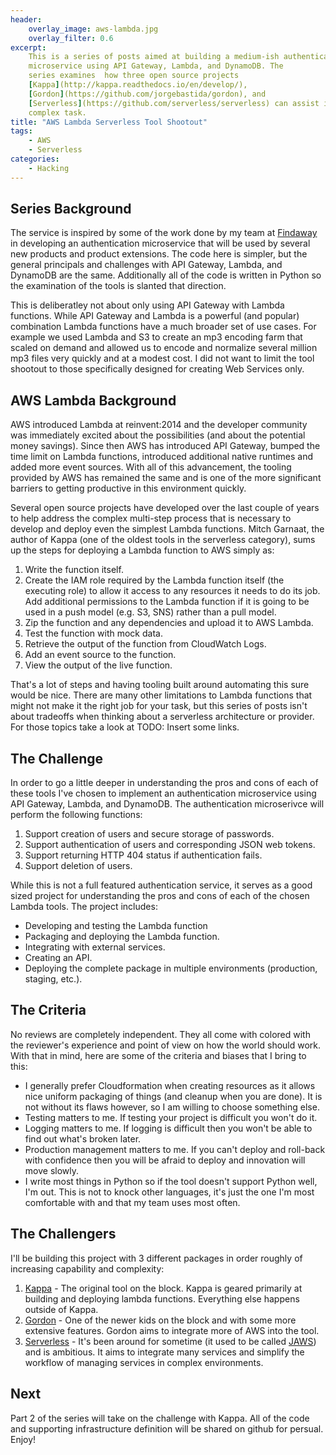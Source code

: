 ```yaml
---
header:
    overlay_image: aws-lambda.jpg
    overlay_filter: 0.6
excerpt:
    This is a series of posts aimed at building a medium-ish authentication
    microservice using API Gateway, Lambda, and DynamoDB. The
    series examines  how three open source projects
    [Kappa](http://kappa.readthedocs.io/en/develop/),
    [Gordon](https://github.com/jorgebastida/gordon), and
    [Serverless](https://github.com/serverless/serverless) can assist in this
    complex task.
title: "AWS Lambda Serverless Tool Shootout"
tags:
    - AWS
    - Serverless
categories:
    - Hacking
---
```


## Series Background
The service is inspired by some of the work done by my team at
[Findaway](http://findaway.com) in developing an authentication microservice
that will be used by several new products and product extensions. The code here
is simpler, but the general principals and challenges with API Gateway, Lambda,
and DynamoDB are the same. Additionally all of the code is written in Python so
the examination of the tools is slanted that direction.

This is deliberatley not about only using API Gateway with Lambda functions.
While API Gateway and Lambda is a powerful (and popular) combination Lambda
functions have a much broader set of use cases. For example we used Lambda and
S3 to create an mp3 encoding farm that scaled on demand and allowed us to
encode and normalize several million mp3 files very quickly and at a modest cost.
I did not want to limit the tool shootout to those specifically designed for
creating Web Services only.


## AWS Lambda Background
AWS introduced Lambda at reinvent:2014 and the developer community was
immediately excited about the possibilities (and about the potential money
savings). Since then AWS has introduced API Gateway, bumped the time limit on
Lambda functions, introduced additional native runtimes and added more event
sources. With all of this advancement, the tooling provided by AWS has remained
the same and is one of the more significant barriers to getting productive in
this environment quickly.

Several open source projects have developed over the last couple of years to
help address the complex multi-step process that is necessary to develop and
deploy even the simplest Lambda functions. Mitch Garnaat, the author of Kappa
(one of the oldest tools in the serverless category), sums up the steps for
deploying a Lambda function to AWS simply as:

1. Write the function itself.
2. Create the IAM role required by the Lambda function itself (the executing
   role) to allow it access to any resources it needs to do its job. Add
   additional permissions to the Lambda function if it is going to be used in a
   push model (e.g. S3, SNS) rather than a pull model.
3. Zip the function and any dependencies and upload it to AWS Lambda.
4. Test the function with mock data.
5. Retrieve the output of the function from CloudWatch Logs.
6. Add an event source to the function.
7. View the output of the live function.

That's a lot of steps and having tooling built around automating this sure
would be nice. There are many other limitations to Lambda functions that might
not make it the right job for your task, but this series of posts isn't about
tradeoffs when thinking about a serverless architecture or provider. For those
topics take a look at TODO: Insert some links.

## The Challenge
In order to go a little deeper in understanding the pros and cons of each of
these tools I've chosen to implement an authentication microservice using API
Gateway, Lambda, and DynamoDB. The authentication microserivce will perform the
following functions:

1. Support creation of users and secure storage of passwords.
2. Support authentication of users and corresponding JSON web tokens.
3. Support returning HTTP 404 status if authentication fails.
3. Support deletion of users.

While this is not a full featured authentication service, it serves as a good
sized project for understanding the pros and cons of each of the chosen Lambda
tools. The project includes: 

* Developing and testing the Lambda function
* Packaging and deploying the Lambda function.
* Integrating with external services.
* Creating an API.
* Deploying the complete package in multiple environments (production, staging,
  etc.).

## The Criteria
No reviews are completely independent. They all come with colored with the reviewer's experience and point of view on how the world should work. With that in mind, here are some of the criteria and biases that I bring to this:

* I generally prefer Cloudformation when creating resources as it allows nice
  uniform packaging of things (and cleanup when you are done). It is not
  without its flaws however, so I am willing to choose something else.
* Testing matters to me. If testing your project is difficult you won't do it.
* Logging matters to me. If logging is difficult then you won't be able to find
  out what's broken later.
* Production management matters to me. If you can't deploy and roll-back with
  confidence then you will be afraid to deploy and innovation will move
  slowly.
* I write most things in Python so if the tool doesn't support Python well, I'm
  out. This is not to knock other languages, it's just the one I'm most
  comfortable with and that my team uses most often.

## The Challengers
I'll be building this project with 3 different packages in order roughly of
increasing capability and complexity:

1. [Kappa](http://kappa.readthedocs.io/en/develop/) - The original tool on the block. Kappa is geared primarily at building and deploying lambda functions. Everything else happens outside of Kappa.
2. [Gordon](https://github.com/jorgebastida/gordon) - One of the newer kids on the block and with some more extensive features. Gordon aims to integrate more of AWS into the tool.
3. [Serverless](https://github.com/serverless/serverless) - It's been around for sometime (it used to be called [JAWS](https://aws.amazon.com/blogs/compute/getting-started-with-jaws-on-amazon-web-services/)) and is ambitious. It aims to integrate many services and simplify the workflow of managing services in complex environments.

## Next
Part 2 of the series will take on the challenge with Kappa. All of the code and
supporting infrastructure definition will be shared on github for persual.
Enjoy!
